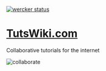 [![wercker status](https://app.wercker.com/status/869c3599ae2b088beafa8aeca93b1483/s/master "wercker status")](https://app.wercker.com/project/byKey/869c3599ae2b088beafa8aeca93b1483)

# [TutsWiki.com](http://tutswiki.com)
Collaborative tutorials for the internet

![collaborate](https://github.com/TutsWiki/source/blob/master/static/img/collaborate.png "Collaborate")
